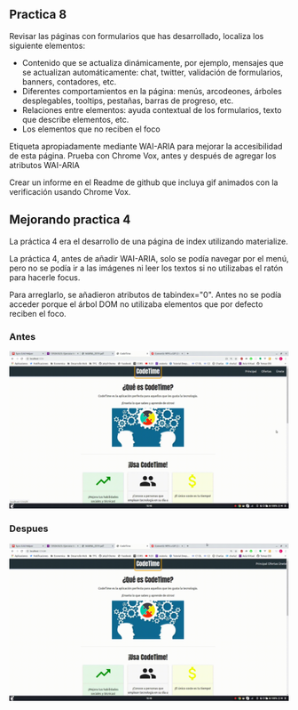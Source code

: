 ## Practica 8

Revisar las páginas con formularios que has desarrollado, localiza los siguiente elementos:

* Contenido que se actualiza dinámicamente, por ejemplo, mensajes que se actualizan automáticamente: chat, twitter, validación de formularios, banners, contadores, etc.
* Diferentes comportamientos en la página: menús, arcodeones, árboles desplegables, tooltips, pestañas, barras de progreso, etc.
* Relaciones entre elementos: ayuda contextual de los formularios, texto que describe elementos, etc.
* Los elementos que no reciben el foco

Etiqueta apropiadamente mediante WAI-ARIA para mejorar la accesibilidad de esta página. Prueba con Chrome Vox, antes y después de agregar los atributos WAI-ARIA

Crear un informe en el Readme de github que incluya gif animados con la verificación usando Chrome Vox.

## Mejorando practica 4

La práctica 4 era el desarrollo de una página de index utilizando materialize.

La práctica 4, antes de añadir WAI-ARIA, solo se podía navegar por el menú, pero no se podía ir a las imágenes ni leer los textos si no utilizabas el ratón para hacerle focus.

Para arreglarlo, se añadieron atributos de tabindex="0". Antes no se podía acceder porque el árbol DOM no utilizaba elementos que por defecto reciben el foco.

### Antes

![Practica 4 antes](./p4-antes.gif)


### Despues

![Practica 4 despues](./p4-despues.gif)
